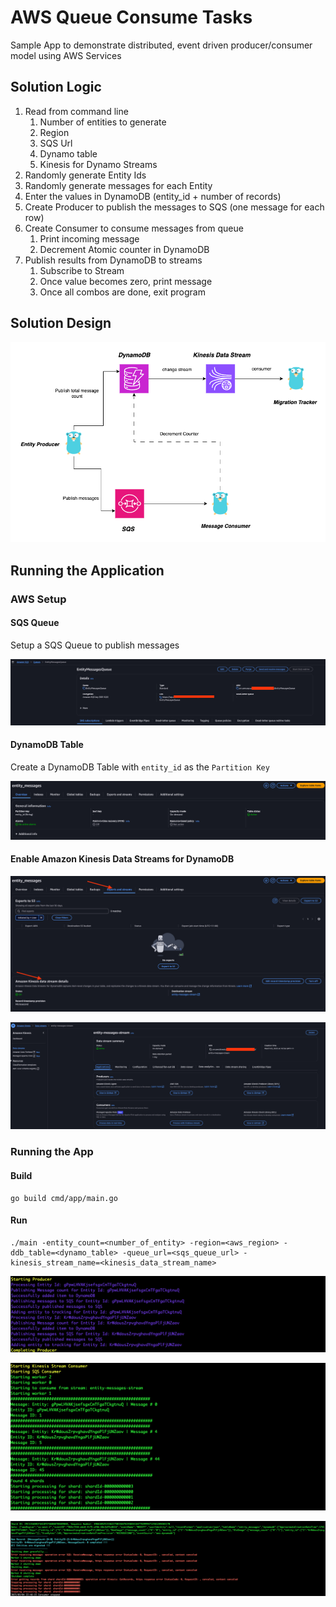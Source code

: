 # AWS Queue Consume Tasks

Sample App to demonstrate distributed, event driven producer/consumer model using AWS Services

## Solution Logic

1. Read from command line
   1. Number of entities to generate
   2. Region
   3. SQS Url
   4. Dynamo table
   5. Kinesis for Dynamo Streams
2. Randomly generate Entity Ids
3. Randomly generate messages for each Entity
4. Enter the values in DynamoDB (entity_id + number of records)
5. Create Producer to publish the messages to SQS (one message for each row)
6. Create Consumer to consume messages from queue
   1. Print incoming message
   2. Decrement Atomic counter in DynamoDB
7. Publish results from DynamoDB to streams
   1. Subscribe to Stream
   2. Once value becomes zero, print message
   3. Once all combos are done, exit program

## Solution Design

![Solution Design Diagram](./docs/architecture.png)

## Running the Application

### AWS Setup

#### SQS Queue

Setup a SQS Queue to publish messages

![SQS Queue](./docs/sqs-queue.png)

#### DynamoDB Table

Create a DynamoDB Table with `entity_id` as the `Partition Key`

![DynamoDB Table](./docs/dynamodb-table.png)

#### Enable Amazon Kinesis Data Streams for DynamoDB

![Enable Amazon Kinesis Data Streams for DynamoDB](./docs/kinesis-for-ddb.png)

![Kinesis Data Stream](./docs/kinesis-data-stream.png)

### Running the App

#### Build

```shell
go build cmd/app/main.go
```

#### Run

```shell
./main -entity_count=<number_of_entity> -region=<aws_region> -ddb_table=<dynamo_table> -queue_url=<sqs_queue_url> -kinesis_stream_name=<kinesis_data_stream_name>
```

![Starting Producer](./docs/starting-producer.png)

![Starting Consumer](./docs/starting-consumers.png)

![Completed Processing](./docs/completed-processing.png)
